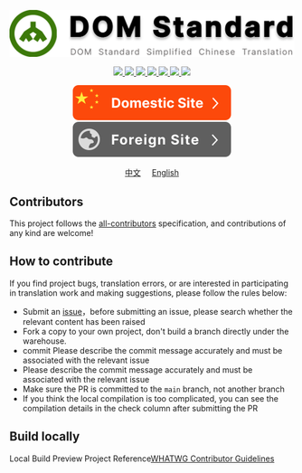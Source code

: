 <p align="center"><img src='./resource/logo(EN).svg'></p>

<p align="center">
  <a href="https://github.com/JunLiangWangX/DOM-Standard" target="_blank">
    <img src="https://img.shields.io/github/stars/JunLiangWangX/DOM-Standard?style=social&label=Star&maxAge=2592000">
  </a>
  <a href="https://github.com/JunLiangWangX/DOM-Standard/graphs/commit-activity"  target="_blank">
    <img src="https://img.shields.io/github/commit-activity/m/JunLiangWangX/DOM-Standard">
  </a>
  <a href="https://github.com/JunLiangWangX/DOM-Standard/commit"  target="_blank">
    <img src="https://img.shields.io/github/last-commit/JunLiangWangX/DOM-Standard">
  </a>
  <a href="https://github.com/JunLiangWangX/DOM-Standard/issues?q=is%3Aopen"  target="_blank">
    <img src="https://img.shields.io/github/issues/JunLiangWangX/DOM-Standard">
  </a>
  <a href="https://github.com/JunLiangWangX/DOM-Standard/issues?q=is%3Aclose"  target="_blank">
    <img src="https://img.shields.io/github/issues-closed-raw/JunLiangWangX/DOM-Standard">
  </a>
  <a href="https://GitHub.com/JunLiangWangX/DOM-Standard/pull/"  target="_blank">
    <img src="https://img.shields.io/github/issues-pr/JunLiangWangX/DOM-Standard">
  </a>
  <a href="https://github.com/JunLiangWangX/DOM-Standard/pulls?q=is%3Aclosed"  target="_blank">
    <img src="https://badgen.net/github/closed-prs/JunLiangWangX/DOM-Standard">
  </a>
</p>

<p align="center">
    <a href="https://wangjunliang.com/DOM-Standard/"><img src='./resource/domestic-site-btn(EN).svg'></a>
    <a href="https://junliangwangx.github.io/DOM-Standard/"><img src='./resource/foreign-sites-btn(EN).svg'></a>
</p>
<p align='center'><a href='./README.md'>中文</a> &nbsp&nbsp&nbsp <a href='./README(EN).md'>English</a></p>

## Contributors
<!-- ALL-CONTRIBUTORS-LIST:START - Do not remove or modify this section -->
<!-- prettier-ignore-start -->
<!-- markdownlint-disable -->

<!-- markdownlint-restore -->
<!-- prettier-ignore-end -->

<!-- ALL-CONTRIBUTORS-LIST:END -->
This project follows the [all-contributors](https://github.com/all-contributors/all-contributors) specification, and contributions of any kind are welcome!

## How to contribute

If you find project bugs, translation errors, or are interested in participating in translation work and making suggestions, please follow the rules below:

- Submit an [issue](https://github.com/JunLiangWangX/DOM-Standard/issues)，before submitting an issue, please search whether the relevant content has been raised
- Fork a copy to your own project, don't build a branch directly under the warehouse.
- commit Please describe the commit message accurately and must be associated with the relevant issue
- Please describe the commit message accurately and must be associated with the relevant issue
- Make sure the PR is committed to the `main` branch, not another branch
- If you think the local compilation is too complicated, you can see the compilation details in the check column after submitting the PR

## Build locally

Local Build Preview Project Reference[WHATWG Contributor Guidelines](https://github.com/whatwg/meta/blob/main/CONTRIBUTING.md#building)